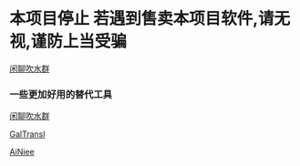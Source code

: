 # 本项目停止 若遇到售卖本项目软件,请无视,谨防上当受骗

[闲聊吹水群]()

### 一些更加好用的替代工具

[闲聊吹水群](https://discord.gg/wpWAyRef)

[GalTransl](https://github.com/XD2333/GalTransl)

[AiNiee](https://github.com/NEKOparapa/AiNiee-chatgpt)
